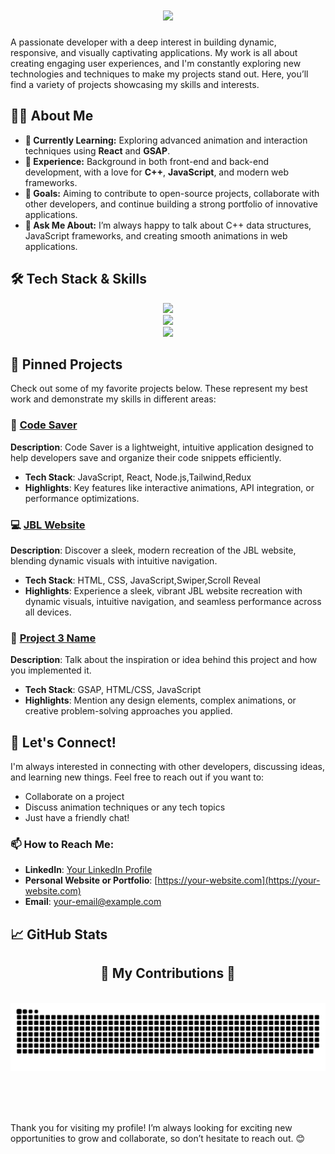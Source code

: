 <h1 align="center">
    <img src="https://readme-typing-svg.herokuapp.com/?font=Righteous&size=35&center=true&vCenter=true&width=500&height=70&duration=4000&lines=Hi+There!+👋;+I'm+Krishna+Lodhi!;&color=9933ff" />
</h1>

A passionate developer with a deep interest in building dynamic, responsive, and visually captivating applications. My work is all about creating engaging user experiences, and I'm constantly exploring new technologies and techniques to make my projects stand out. Here, you’ll find a variety of projects showcasing my skills and interests.



## 👨‍💻 About Me

- **🌱 Currently Learning:** Exploring advanced animation and interaction techniques using **React** and **GSAP**.
- **💼 Experience:** Background in both front-end and back-end development, with a love for **C++**, **JavaScript**, and modern web frameworks.
- **🚀 Goals:** Aiming to contribute to open-source projects, collaborate with other developers, and continue building a strong portfolio of innovative applications.
- **💬 Ask Me About:** I’m always happy to talk about C++ data structures, JavaScript frameworks, and creating smooth animations in web applications.



## 🛠 Tech Stack & Skills
<div align="center">
    <img src="https://skillicons.dev/icons?i=react,bootstrap,html,css,nextjs,figma,tailwind,redux" /><br>
    <img src="https://skillicons.dev/icons?i=nodejs,python,javascript,express,mongodb,c,cpp,mysql" /><br>
    <img src="https://skillicons.dev/icons?i=linux,git,github,postman,vscode,stackoverflow" /><br>
</div>



## 📌 Pinned Projects

Check out some of my favorite projects below. These represent my best work and demonstrate my skills in different areas:

### 🚀 [Code Saver](https://code-saver-nine.vercel.app/)
**Description**: Code Saver is a lightweight, intuitive application designed to help developers save and organize their code snippets efficiently.
- **Tech Stack**: JavaScript, React, Node.js,Tailwind,Redux 
- **Highlights**: Key features like interactive animations, API integration, or performance optimizations.

### 💻 [JBL Website](https://ghostfreak10.github.io/JBL-headphones/)
**Description**: Discover a sleek, modern recreation of the JBL website, blending dynamic visuals with intuitive navigation.
- **Tech Stack**: HTML, CSS, JavaScript,Swiper,Scroll Reveal 
- **Highlights**: Experience a sleek, vibrant JBL website recreation with dynamic visuals, intuitive navigation, and seamless performance across all devices. 

### 🎨 [Project 3 Name](link-to-project-3)
**Description**: Talk about the inspiration or idea behind this project and how you implemented it.
- **Tech Stack**: GSAP, HTML/CSS, JavaScript
- **Highlights**: Mention any design elements, complex animations, or creative problem-solving approaches you applied.



## 💬 Let's Connect!

I'm always interested in connecting with other developers, discussing ideas, and learning new things. Feel free to reach out if you want to:
- Collaborate on a project
- Discuss animation techniques or any tech topics
- Just have a friendly chat!

### 📫 How to Reach Me:
- **LinkedIn**: [Your LinkedIn Profile](https://www.linkedin.com/in/your-profile)
- **Personal Website or Portfolio**: [https://your-website.com](https://your-website.com)
- **Email**: [your-email@example.com](mailto:your-email@example.com)


## 📈 GitHub Stats

<div align="center">
  <h2>🐍 My Contributions 🐍</h2>
  <br>
  <img alt="snake eating my contributions" src="https://raw.githubusercontent.com/salesp07/salesp07/output/github-contribution-grid-snake.svg" />
  
  <br/><br/><br/>
</div>


Thank you for visiting my profile! I’m always looking for exciting new opportunities to grow and collaborate, so don’t hesitate to reach out. 😊
